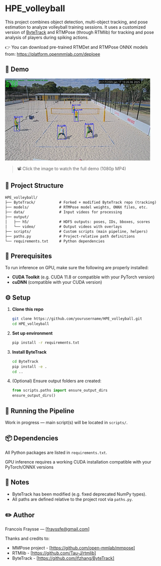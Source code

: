 # HPE_volleyball

This project combines object detection, multi-object tracking, and pose estimation to analyze volleyball training sessions. It uses a customized version of [ByteTrack](https://github.com/ifzhang/ByteTrack) and RTMPose (through RTMlib) for tracking and pose analysis of players during spiking actions.

👉 You can download pre-trained RTMDet and RTMPose ONNX models from:
https://platform.openmmlab.com/deploee

## 🎥 Demo

[![Click to view demo video](assets/demo_thumbnail.png)](https://raw.githubusercontent.com/f-fraysse/HPE_volleyball/main/assets/test_det-X_pose-M_track-0508.mp4)


> 📽️ Click the image to watch the full demo (1080p MP4)

## 📁 Project Structure

```
HPE_volleyball/
├── ByteTrack/           # Forked + modified ByteTrack repo (tracking)
├── models/              # RTMPose model weights, ONNX files, etc.
├── data/                # Input videos for processing
├── output/
│   ├── h5/              # HDF5 outputs: poses, IDs, bboxes, scores
│   └── video/           # Output videos with overlays
├── scripts/             # Custom scripts (main pipeline, helpers)
├── paths.py             # Project-relative path definitions
└── requirements.txt     # Python dependencies
```

## 🔧 Prerequisites

To run inference on GPU, make sure the following are properly installed:

- **CUDA Toolkit** (e.g. CUDA 11.8 or compatible with your PyTorch version)
- **cuDNN** (compatible with your CUDA version)

## ⚙️ Setup

1. **Clone this repo**
   ```bash
   git clone https://github.com/yourusername/HPE_volleyball.git
   cd HPE_volleyball
   ```

2. **Set up environment**
   ```bash
   pip install -r requirements.txt
   ```

3. **Install ByteTrack**
   ```bash
   cd ByteTrack
   pip install -e .
   cd ..
   ```

4. (Optional) Ensure output folders are created:
   ```python
   from scripts.paths import ensure_output_dirs
   ensure_output_dirs()
   ```

## 🚀 Running the Pipeline

Work in progress — main script(s) will be located in `scripts/`.

## 📦 Dependencies

All Python packages are listed in `requirements.txt`.

GPU inference requires a working CUDA installation compatible with your PyTorch/ONNX versions

## 📄 Notes

- ByteTrack has been modified (e.g. fixed deprecated NumPy types).
- All paths are defined relative to the project root via `paths.py`.

## ✏️ Author

Francois Fraysse — [frayssfe@gmail.com]

Thanks and credits to:  
- MMPose project - [https://github.com/open-mmlab/mmpose]  
- RTMlib - [https://github.com/Tau-J/rtmlib]  
- ByteTrack - [https://github.com/ifzhang/ByteTrack]
